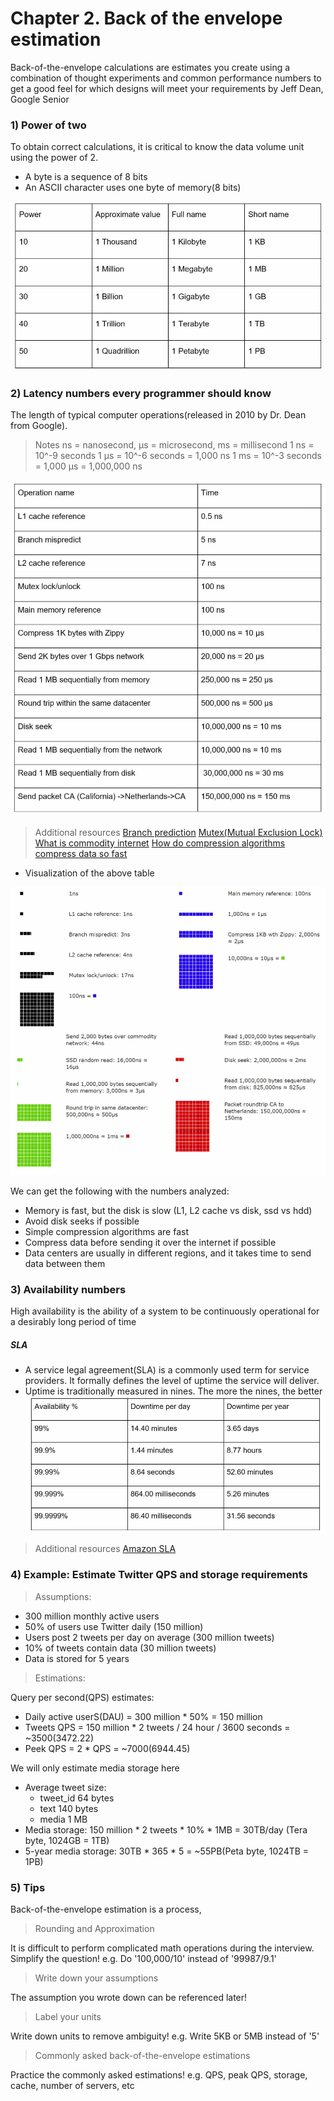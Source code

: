 # Chapter 2. Back of the envelope estimation

Back-of-the-envelope calculations are estimates you create using a combination of thought experiments and common performance numbers to get a good feel for which designs will meet your requirements by Jeff Dean, Google Senior

### 1) Power of two
To obtain correct calculations, it is critical to know the data volume unit using the power of 2.
- A byte is a sequence of 8 bits
- An ASCII character uses one byte of memory(8 bits)

![power-of-two-image](./images/power-of-two-image.png)

### 2) Latency numbers every programmer should know

The length of typical computer operations(released in 2010 by Dr. Dean from Google).

> Notes
ns = nanosecond, µs = microsecond, ms = millisecond
1 ns =  10^-9 seconds
1 µs = 10^-6 seconds = 1,000 ns
1 ms = 10^-3 seconds = 1,000 µs = 1,000,000 ns

![latency-numbers-image](./images/latency-numbers-image.png)

> Additional resources
[Branch prediction](https://en.wikipedia.org/wiki/Branch_predictor)
[Mutex(Mutual Exclusion Lock)](https://en.wikipedia.org/wiki/Mutual_exclusion)
[What is commodity internet](https://serverfault.com/questions/206557/what-is-commodity-internet)
[How do compression algorithms compress data so fast](https://scicomp.stackexchange.com/questions/41760/how-do-compression-algorithms-compress-data-so-fast#:~:text=The%20answer%20is%20not%20simple,designed%20to%20be%20reasonably%20quick.)

- Visualization of the above table 

![visualization-latency-numbers-image](./images/visualization-latency-numbers-image.png)

We can get the following with the numbers analyzed:
- Memory is fast, but the disk is slow (L1, L2 cache vs disk, ssd vs hdd)
- Avoid disk seeks if possible
- Simple compression algorithms are fast
- Compress data before sending it over the internet if possible
- Data centers are usually in different regions, and it takes time to send data between them

### 3) Availability numbers
High availability is the ability of a system to be continuously operational for a desirably long period of time

##### SLA
- A service legal agreement(SLA) is a commonly used term for service providers. It formally defines the level of uptime the service will deliver. 
- Uptime is traditionally measured in nines. The more the nines, the better
![availability-image](./images/availability-image.png)

> Additional resources
[Amazon SLA](https://aws.amazon.com/legal/service-level-agreements/?aws-sla-cards.sort-by=item.additionalFields.serviceNameLower&aws-sla-cards.sort-order=asc&awsf.tech-category-filter=*all)

### 4) Example: Estimate Twitter QPS and storage requirements
> Assumptions:
- 300 million monthly active users
- 50% of users use Twitter daily (150 million)
- Users post 2 tweets per day on average (300 million tweets)
- 10% of tweets contain data (30 million tweets)
- Data is stored for 5 years

> Estimations:

Query per second(QPS) estimates:
- Daily active userS(DAU) = 300 million * 50% = 150 million
- Tweets QPS = 150 million * 2 tweets / 24 hour / 3600 seconds = ~3500(3472.22)
- Peek QPS = 2 * QPS = ~7000(6944.45)

We will only estimate media storage here
- Average tweet size:
    - tweet_id 64 bytes
    - text     140 bytes
    - media     1 MB
- Media storage: 150 million * 2 tweets * 10% * 1MB = 30TB/day (Tera byte, 1024GB = 1TB)
- 5-year media storage: 30TB * 365 * 5 = ~55PB(Peta byte, 1024TB = 1PB)

### 5) Tips
Back-of-the-envelope estimation is a process, 
> Rounding and Approximation

It is difficult to perform complicated math operations during the interview. Simplify the question!
e.g. Do '100,000/10' instead of '99987/9.1'

> Write down your assumptions

The assumption you wrote down can be referenced later!

> Label your units

Write down units to remove ambiguity!
e.g. Write 5KB or 5MB instead of '5'

> Commonly asked back-of-the-envelope estimations

Practice the commonly asked estimations!
e.g. QPS, peak QPS, storage, cache, number of servers, etc
